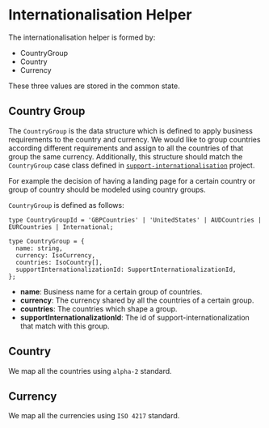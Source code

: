 # Internationalisation Helper

The internationalisation helper is formed by:

- CountryGroup
- Country
- Currency

These three values are stored in the common state.

## Country Group

The `CountryGroup` is the data structure which is defined to apply business requirements to the country and currency.
We would like to group countries according different requirements and assign to all the countries of that group the
same currency. Additionally, this structure should match the `CountryGroup` case class defined in
[`support-internationalisation`](https://github.com/guardian/support-internationalisation) project.

For example the decision of having a landing page for a certain country or group of country should be modeled using
country groups.

`CountryGroup` is defined as follows:

```
type CountryGroupId = 'GBPCountries' | 'UnitedStates' | AUDCountries | EURCountries | International;

type CountryGroup = {
  name: string,
  currency: IsoCurrency,
  countries: IsoCountry[],
  supportInternationalizationId: SupportInternationalizationId,
};
```

- **name**: Business name for a certain group of countries.
- **currency**: The currency shared by all the countries of a certain group.
- **countries**: The countries which shape a group.
- **supportInternationalizationId**: The id of support-internationalization that match with this group.

## Country

We map all the countries using `alpha-2` standard.

## Currency

We map all the currencies using `ISO 4217` standard.
